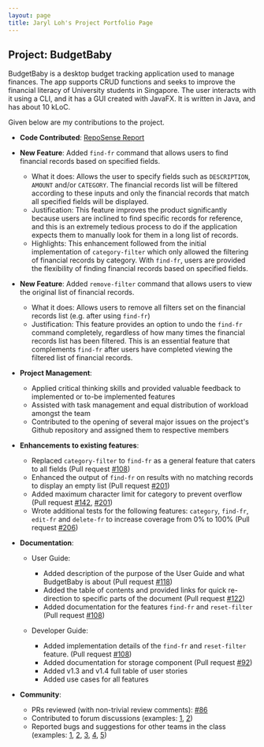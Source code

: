 ```yaml
---
layout: page
title: Jaryl Loh's Project Portfolio Page
---
```


## Project: BudgetBaby

BudgetBaby is a desktop budget tracking application used to manage finances. The app supports CRUD functions and seeks to improve the financial literacy of University students in Singapore.
The user interacts with it using a CLI, and it has a GUI created with JavaFX. It is written in Java, and has about 10 kLoC.

Given below are my contributions to the project.

* **Code Contributed**: [RepoSense Report](https://nus-cs2103-ay2021s2.github.io/tp-dashboard/?search=jxrrelo&sort=groupTitle&sortWithin=title&timeframe=commit&mergegroup=&groupSelect=groupByRepos&breakdown=true&checkedFileTypes=docs~functional-code~test-code~other&since=2021-02-19)

* **New Feature**: Added `find-fr` command that allows users to find financial records based on specified fields.
  * What it does: Allows the user to specify fields such as `DESCRIPTION`, `AMOUNT` and/or `CATEGORY`. The financial records list will be filtered according to these inputs and only the financial records that match all specified fields will be displayed.
  * Justification: This feature improves the product significantly because users are inclined to find specific records for reference, and this is an extremely tedious process to do if the application expects them to manually look for them in a long list of records.
  * Highlights: This enhancement followed from the initial implementation of `category-filter` which only allowed the filtering of financial records by category. With `find-fr`, users are provided the flexibility of finding financial records based on specified fields.

* **New Feature**: Added `remove-filter` command that allows users to view the original list of financial records.
  * What it does: Allows users to remove all filters set on the financial records list (e.g. after using `find-fr`)
  * Justification: This feature provides an option to undo the `find-fr` command completely, regardless of how many times the financial records list has been filtered. This is an essential feature that complements `find-fr` after users have completed viewing the filtered list of financial records.

* **Project Management**:
  * Applied critical thinking skills and provided valuable feedback to implemented or to-be implemented features
  * Assisted with task management and equal distribution of workload amongst the team
  * Contributed to the opening of several major issues on the project's Github repository and assigned them to respective members

* **Enhancements to existing features**:
  * Replaced `category-filter` to `find-fr` as a general feature that caters to all fields (Pull request [\#108](https://github.com/AY2021S2-CS2103T-W14-2/tp/pull/108))
  * Enhanced the output of `find-fr` on results with no matching records to display an empty list (Pull request [\#201](https://github.com/AY2021S2-CS2103T-W14-2/tp/pull/201))
  * Added maximum character limit for category to prevent overflow (Pull request [\#142](https://github.com/AY2021S2-CS2103T-W14-2/tp/pull/142), [\#201](https://github.com/AY2021S2-CS2103T-W14-2/tp/pull/201))
  * Wrote additional tests for the following features: `category`, `find-fr`, `edit-fr` and `delete-fr` to increase coverage from 0% to 100% (Pull request [\#206](https://github.com/AY2021S2-CS2103T-W14-2/tp/pull/206))

* **Documentation**:
  * User Guide:
    * Added description of the purpose of the User Guide and what BudgetBaby is about (Pull request [\#118](https://github.com/AY2021S2-CS2103T-W14-2/tp/pull/118))
    * Added the table of contents and provided links for quick re-direction to specific parts of the document (Pull request [\#122](https://github.com/AY2021S2-CS2103T-W14-2/tp/pull/122))
    * Added documentation for the features `find-fr` and `reset-filter` (Pull request [\#108](https://github.com/AY2021S2-CS2103T-W14-2/tp/pull/108))

  * Developer Guide:
    * Added implementation details of the `find-fr` and `reset-filter` feature. (Pull request [\#108](https://github.com/AY2021S2-CS2103T-W14-2/tp/pull/108))
    * Added documentation for storage component (Pull request [\#92](https://github.com/AY2021S2-CS2103T-W14-2/tp/pull/92))
    * Added v1.3 and v1.4 full table of user stories
    * Added use cases for all features

* **Community**:
  * PRs reviewed (with non-trivial review comments): [\#86](https://github.com/AY2021S2-CS2103T-W14-2/tp/pull/86)
  * Contributed to forum discussions (examples: [1](https://github.com/nus-cs2103-AY2021S2/forum/issues/173#issuecomment-783923667), [2](https://github.com/nus-cs2103-AY2021S2/forum/issues/227))
  * Reported bugs and suggestions for other teams in the class (examples: [1](https://github.com/AY2021S2-CS2103T-W15-3/tp/issues/207), [2](https://github.com/AY2021S2-CS2103T-W15-3/tp/issues/208), [3](https://github.com/AY2021S2-CS2103T-W15-3/tp/issues/215), [4](https://github.com/AY2021S2-CS2103T-W15-3/tp/issues/214), [5](https://github.com/AY2021S2-CS2103T-W15-3/tp/issues/212))
